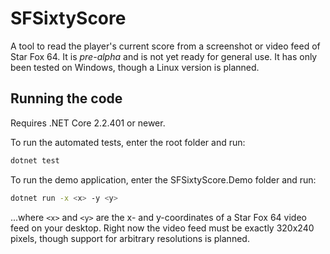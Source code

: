 # SFSixtyScore

A tool to read the player's current score from a screenshot or video feed of Star Fox 64. It is _pre-alpha_ and is not yet ready for general use. It has only been tested on Windows, though a Linux version is planned.

## Running the code

Requires .NET Core 2.2.401 or newer.

To run the automated tests, enter the root folder and run:
```sh
dotnet test
```

To run the demo application, enter the SFSixtyScore.Demo folder and run:
```sh
dotnet run -x <x> -y <y>
```
...where `<x>` and `<y>` are the x- and y-coordinates of a Star Fox 64 video feed on your desktop. Right now the video feed must be exactly 320x240 pixels, though support for arbitrary resolutions is planned.
